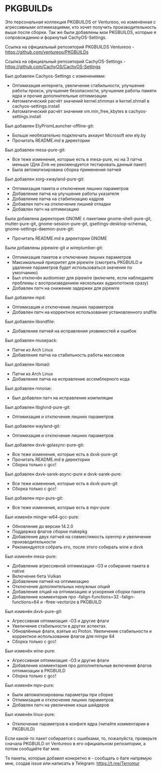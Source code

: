 # PKGBUILDs

Это персональная коллекция PKGBUILDS от Ventureoo, но изменённая с агрессивными оптимизациями, кто хочет получить производительность выше после сборки. 
Так же были добавлены мои PKGBUILDS, которые я сопровожданию и форкнутый CachyOS-Settings.

Ссылка на официальный репозиторий PKGBUILDS Ventureoo - https://github.com/ventureoo/PKGBUILDs

Ссылка на официальный репозиторий CachyOS-Settings - https://github.com/CachyOS/CachyOS-Settings

Был добавлен Cachyos-Settings с изменениями:
- Оптимизация интернета, увеличение стабильности, улучшение работы прокси, улучшение безопасности, улучшение работы памяти ядра и прочие дополнительные оптимизации
- Автоматический расчёт значений kernel.shmmax и kernel.shmall в cachyos-settings.install
- Автоматический расчёт значения vm.min_free_kbytes в cachyos-settings.install

Был добавлен ElyPrismLauncher-offline-git:
- Больше необязательно подключать аккаунт Microsoft или ely.by
- Прочитать README.md в директории

Был добавлен mesa-pure-git:
- Все теже изменения, которые есть в mesa-pure, но на 3 патча меньше (Для Zink не рекомендуется тестировать данный пакет)
- Была автоматизирована сборка применения патчей

Был добавлен xorg-xwayland-pure-git:
- Оптимизация пакета и отключение лишних параметров
- Добавление патча на улучшение работы указателя
- Добавление патча на стабилизацию кадров
- Добавлен патч на отключение лишней отладки
- Добавлен патч на оптимизацию

Была добавлена директория GNOME с пакетами gnome-shell-pure-git, mutter-pure-git, gnome-session-pure-git, gsettings-desktop-schemas, gnome-settings-daemon-pure-git:
- Прочитать README.md в директории GNOME

Были добавлены pipewire-git и wireplumber-git:
- Оптимизация пакетов и отключение лишних параметров
- Максимальный приоритет для pipewire (смотреть PKGBUILD и удаление параметров будет использоваться значения по умолчанию)
- Был отключён audiomixer для pipewire (включите, если наблюдаете проблемы с воспроизведением нескольких аудиопотоков сразу)
- Добавлен патч на снижение задержек для pipewire

Был добавлен mpd:
- Оптимизация и отключение лишних параметров
- Добавлен патч на корректное использование установленного sndfile

Был добавлен libsndfile:
- Добавление патчей на исправления уязвимостей и ошибок

Был добавлен musepack:
- Патчи из Arch Linux
- Добавление патча на стабильность работы массивов

Был добавлен libmad:
- Патчи из Arch Linux
- Добавление патча на исправление ассемблерного кода

Был добавлен rnnoise:
- Был добавлен патч на исправление компиляции

Был добавлен libglvnd-pure-git:
- Оптимизация и отключение лишних параметров

Был добавлен wayland-git:
- Оптимизация и отключение лишних параметров

Был добавлен dxvk-gplasync-pure-git:
- Все теже изменения, которые есть в dxvk-pure-git
- Прочитать README.md в директории
- Сборка только с gcc! 

Был добавлен dxvk-sarek-async-pure и dxvk-sarek-pure:
- Все теже изменения, которые есть в dxvk-pure-git
- Сборка только с gcc! 

Был добавлен mpv-pure-git:
- Все теже изменения, которые есть в mpv-pure

Был изменён mingw-w64-gcc-pure:
- Обновление до версии 14.2.0
- Поддержка флагов сборки makepkg
- Добавление двух патчей на совместимость openmp и увеличение производительности
- Рекомендуется собрать его, после этого собирать wine и dxvk

Был изменён mesa-pure:
- Добавление агрессивной оптимизации -O3 и собирание пакета в native
- Включение бета Vulkan
- Добавление патчей на оптимизацию
- Отключение дополнительных ненужных опций
- Добавление опций на оптимизацию и ускорения сборки пакета
- Добавление комментария про -falign-functions=32 -falign-functions=64 и -ftree-vectorize в PKGBUILD

Был изменён dxvk-pure-git:
- Агрессивная оптимизация -O3 и другие флаги
- Увеличение стабильности в других аспектах.
- Обновлённые флаги, взятые из Proton. Увеличение стабильности и корректное использование флагов для mingw 64
- Сборка только с gcc! 

Был изменён wine-pure:
- Агрессивная оптимизация -O3 и другие флаги
- Добавление комментария про дополнительные включения флагов оптимизации в PKGBUILD
- Сборка только с gcc!

Был изменён mpv-pure:
- Были автоматизированы параметры при сборке
- Отпимизация и отключение лишних параметров
- Добавлен патч на увеличение кэша шейдеров

Был изменён linux-pure:
- Отключение параметров в конфиге ядра (читайте комментарии в PKGBUILD)

Если какой-то пакет собирается с ошибками, то, пожалуйста, проверьте сначала PKGBUILD от Ventureoo в его официальном репозитории, а потом сообщайте баг мне.

Те пакеты, которые добавил конкретно я - сообщать о баге напрямую мне, создав issue или написать в Telegram: https://t.me/Terromur
